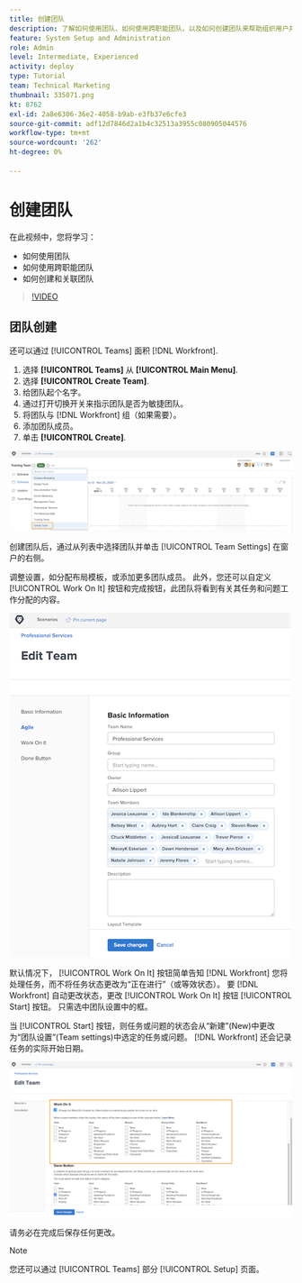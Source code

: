 ```yaml
---
title: 创建团队
description: 了解如何使用团队、如何使用跨职能团队，以及如何创建团队来帮助组织用户并授予权限。
feature: System Setup and Administration
role: Admin
level: Intermediate, Experienced
activity: deploy
type: Tutorial
team: Technical Marketing
thumbnail: 335071.png
kt: 8762
exl-id: 2a8e6306-36e2-4058-b9ab-e3fb37e6cfe3
source-git-commit: adf12d7846d2a1b4c32513a3955c080905044576
workflow-type: tm+mt
source-wordcount: '262'
ht-degree: 0%

---
```


# 创建团队

在此视频中，您将学习：

* 如何使用团队
* 如何使用跨职能团队
* 如何创建和关联团队

>[!VIDEO](https://video.tv.adobe.com/v/335071/?quality=12)

## 团队创建

还可以通过 [!UICONTROL Teams] 面积 [!DNL Workfront].

1. 选择 **[!UICONTROL Teams]** 从 **[!UICONTROL Main Menu]**.
1. 选择 **[!UICONTROL Create Team]**.
1. 给团队起个名字。
1. 通过打开切换开关来指示团队是否为敏捷团队。
1. 将团队与 [!DNL Workfront] 组（如果需要）。
1. 添加团队成员。
1. 单击 **[!UICONTROL Create]**.

![团队菜单 [!UICONTROL Teams] 页面](assets/admin-fund-create-team.png)

创建团队后，通过从列表中选择团队并单击 [!UICONTROL Team Settings] 在窗户的右侧。

调整设置，如分配布局模板，或添加更多团队成员。 此外，您还可以自定义 [!UICONTROL Work On It] 按钮和完成按钮，此团队将看到有关其任务和问题工作分配的内容。

![[!UICONTROL Edit Team] 窗口](assets/admin-fund-team-settings.png)

默认情况下， [!UICONTROL Work On It] 按钮简单告知 [!DNL Workfront] 您将处理任务，而不将任务状态更改为“正在进行”（或等效状态）。 要 [!DNL Workfront] 自动更改状态，更改 [!UICONTROL Work On It] 按钮 [!UICONTROL Start] 按钮。 只需选中团队设置中的框。

当 [!UICONTROL Start] 按钮，则任务或问题的状态会从“新建”(New)中更改为“团队设置”(Team settings)中选定的任务或问题。 [!DNL Workfront] 还会记录任务的实际开始日期。

![[!UICONTROL Work On It] 部分 [!UICONTROL Edit Team] 窗口](assets/admin-fund-start-button-team.png)

请务必在完成后保存任何更改。


>[!NOTE]
>
>您还可以通过 [!UICONTROL Teams] 部分 [!UICONTROL Setup] 页面。

<!---
learn more URLs
Create a team
Work On It and Done button overview
--->
